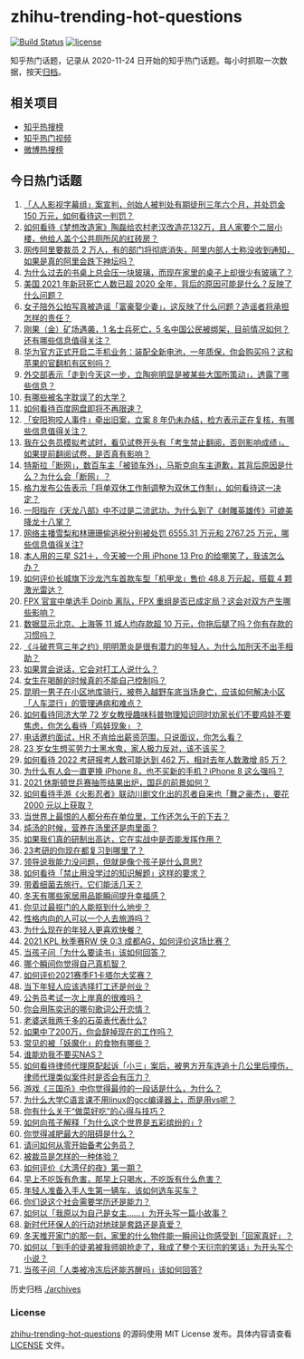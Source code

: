 # zhihu-trending-hot-questions

[![Build Status](https://github.com/justjavac/zhihu-trending-hot-questions/workflows/ci/badge.svg?branch=master)](https://github.com/justjavac/zhihu-trending-hot-questions/actions)
[![license](https://img.shields.io/github/license/justjavac/zhihu-trending-hot-questions)](https://github.com/justjavac/zhihu-trending-hot-questions/blob/master/LICENSE)

知乎热门话题，记录从 2020-11-24 日开始的知乎热门话题。每小时抓取一次数据，按天[归档](./archives)。

## 相关项目

- [知乎热搜榜](https://github.com/justjavac/zhihu-trending-top-search)
- [知乎热门视频](https://github.com/justjavac/zhihu-trending-hot-video)
- [微博热搜榜](https://github.com/justjavac/weibo-trending-hot-search)

## 今日热门话题

<!-- BEGIN -->
<!-- 最后更新时间 Tue Nov 23 2021 03:01:45 GMT+0800 (China Standard Time) -->

1. [「人人影视字幕组」案宣判，创始人被判处有期徒刑三年六个月，并处罚金 150 万元，如何看待这一判罚？](https://www.zhihu.com/question/500722207)
1. [如何看待《梦想改造家》陶磊给农村老汉改造花132万，且人家要个二层小楼，他给人盖个公共厕所风的红砖房？](https://www.zhihu.com/question/500522945)
1. [网传阿里要裁员 2 万人，有的部门将彻底消失，阿里内部人士称没收到通知，如果是真的阿里会跌下神坛吗？](https://www.zhihu.com/question/500384400)
1. [为什么过去的书桌上总会压一块玻璃，而现在家里的桌子上却很少有玻璃了？](https://www.zhihu.com/question/498233105)
1. [美国 2021 年新冠死亡人数已超 2020 全年，背后的原因可能是什么？反映了什么问题？](https://www.zhihu.com/question/500462822)
1. [女子陪外公拍写真被造谣「富豪娶少妻」，这反映了什么问题？造谣者将承担怎样的责任？](https://www.zhihu.com/question/500540139)
1. [刚果（金）矿场遇袭，1 名士兵死亡，5 名中国公民被绑架，目前情况如何？还有哪些信息值得关注？](https://www.zhihu.com/question/500589007)
1. [华为官方正式开启二手机业务：装配全新电池，一年质保，你会购买吗？这和苹果的官翻机有区别吗？](https://www.zhihu.com/question/500609399)
1. [外交部表示「走到今天这一步，立陶宛明显是被某些大国所策动」，透露了哪些信息？](https://www.zhihu.com/question/500782379)
1. [有哪些被名字耽误了的大学？](https://www.zhihu.com/question/329786027)
1. [如何看待百度网盘即将不再限速？](https://www.zhihu.com/question/499618256)
1. [「安阳狗咬人事件」牵出旧案，立案 8 年仍未办结，检方表示正在复核，有哪些信息值得关注？](https://www.zhihu.com/question/500786008)
1. [我在公务员模拟考试时，看见试卷开头有「考生禁止翻阅，否则影响成绩」。如果提前翻阅试卷，是否真有影响？](https://www.zhihu.com/question/497662626)
1. [特斯拉「断网」，数百车主「被锁车外」，马斯克向车主道歉，其背后原因是什么？为什么会「断网」？](https://www.zhihu.com/question/500655523)
1. [格力发布公告表示「将单双休工作制调整为双休工作制」，如何看待这一决定？](https://www.zhihu.com/question/500820879)
1. [一阳指在《天龙八部》中不过是二流武功，为什么到了《射雕英雄传》可媲美降龙十八掌？](https://www.zhihu.com/question/500298767)
1. [网络主播雪梨和林珊珊偷逃税分别被处罚 6555.31 万元和 2767.25 万元，哪些信息值得关注?](https://www.zhihu.com/question/500672228)
1. [本人用的三星 S21＋，今天被一个用 iPhone 13 Pro 的给嘲笑了，我该怎么办？](https://www.zhihu.com/question/500416839)
1. [如何评价长城旗下沙龙汽车首款车型「机甲龙」售价 48.8 万元起，搭载 4 颗激光雷达？](https://www.zhihu.com/question/499985474)
1. [FPX 官宣中单选手 Doinb 离队，FPX 重组是否已成定局？这会对双方产生哪些影响？](https://www.zhihu.com/question/500750993)
1. [数据显示北京、上海等 11 城人均存款超 10 万元，你拖后腿了吗？你有存款的习惯吗？](https://www.zhihu.com/question/500340984)
1. [《斗破苍穹三年之约》明明萧炎是很有潜力的年轻人，为什么加刑天不出手相助？](https://www.zhihu.com/question/498383426)
1. [如果胃会说话，它会对打工人说什么？](https://www.zhihu.com/question/496418865)
1. [女生在喝醉的时候真的不能自己控制吗？](https://www.zhihu.com/question/322293687)
1. [昆明一男子在小区地库骑行，被卷入越野车底当场身亡，应该如何解决小区「人车混行」的管理通病和难点？](https://www.zhihu.com/question/500520832)
1. [如何看待同济大学 72 岁女教授趣味科普物理知识同时劝家长们不要鸡娃不要焦虑，你怎么看待「鸡娃现象」？](https://www.zhihu.com/question/500351458)
1. [电话邀约面试，HR 不肯给出薪资范围，只说面议，你怎么看？](https://www.zhihu.com/question/489297047)
1. [23 岁女生想买劳力士黑水鬼，家人极力反对，该不该买？](https://www.zhihu.com/question/499536513)
1. [如何看待 2022 考研报考人数可能达到 462 万，相对去年人数激增 85 万？](https://www.zhihu.com/question/500298236)
1. [为什么有人会一直更换 iPhone 8，也不买新的手机？iPhone 8 这么强吗？](https://www.zhihu.com/question/499792038)
1. [2021 休斯顿世乒赛抽签结果出炉，国乒的前景如何？](https://www.zhihu.com/question/500634815)
1. [如何看待手游《火影忍者》联动川剧文化出的忍者自来也「舞之豪杰」，要花 2000 元以上获取？](https://www.zhihu.com/question/500110094)
1. [当世界上最恨的人都分布在单位里，工作还怎么干的下去？](https://www.zhihu.com/question/497337060)
1. [炖汤的时候，营养在汤里还是肉里面？](https://www.zhihu.com/question/492985659)
1. [如果我们真的研制出高达，它在实战中是否能发挥作用？](https://www.zhihu.com/question/34574310)
1. [23考研的你现在都复习到哪里了？](https://www.zhihu.com/question/447680117)
1. [领导说我能力没问题，但就是像个孩子是什么意思?](https://www.zhihu.com/question/498150355)
1. [如何看待「禁止用没学过的知识解题」这样的要求？](https://www.zhihu.com/question/500179604)
1. [带着细菌去旅行，它们能活几天？](https://www.zhihu.com/question/499991537)
1. [冬天有哪些家居用品能瞬间提升幸福感？](https://www.zhihu.com/question/498248901)
1. [你见过最抠门的人能抠到什么地步？](https://www.zhihu.com/question/66174233)
1. [性格内向的人可以一个人去旅游吗？](https://www.zhihu.com/question/500089225)
1. [为什么现在的年轻人更喜欢快餐？](https://www.zhihu.com/question/432729272)
1. [2021 KPL 秋季赛RW 侠 0:3 成都AG，如何评价这场比赛？](https://www.zhihu.com/question/500607513)
1. [当孩子问「为什么要读书」该如何回答？](https://www.zhihu.com/question/493250091)
1. [哪个瞬间你觉得自己真机智？](https://www.zhihu.com/question/62757623)
1. [如何评价2021赛季F1卡塔尔大奖赛？](https://www.zhihu.com/question/500608931)
1. [当下年轻人应该选择打工还是创业？](https://www.zhihu.com/question/499835307)
1. [公务员考试一次上岸真的很难吗？](https://www.zhihu.com/question/313639666)
1. [你会用陈奕迅的哪句歌词公开恋情？](https://www.zhihu.com/question/318733576)
1. [老婆送我两千多的石英表代表什么?](https://www.zhihu.com/question/499005029)
1. [如果中了200万，你会辞掉现在的工作吗？](https://www.zhihu.com/question/499444494)
1. [常见的被「妖魔化」的食物有哪些？](https://www.zhihu.com/question/492664614)
1. [谁能劝我不要买NAS？](https://www.zhihu.com/question/493767041)
1. [如何看待律师代理原配起诉「小三」案后，被男方开车连追十几公里后撞伤，律师代理类似案件时是否会有压力？](https://www.zhihu.com/question/499832152)
1. [游戏《三国杀》中你觉得最帅的一段话是什么，为什么？](https://www.zhihu.com/question/495859449)
1. [为什么大学C语言课不用linux的gcc编译器上，而是用vs呢？](https://www.zhihu.com/question/499229527)
1. [你有什么关于“做菜好吃”的心得与技巧？](https://www.zhihu.com/question/38981686)
1. [如何向孩子解释「为什么这个世界是五彩缤纷的」?](https://www.zhihu.com/question/499985704)
1. [你觉得减肥最大的阻碍是什么？](https://www.zhihu.com/question/494576685)
1. [请问如何从零开始备考公务员？](https://www.zhihu.com/question/310251612)
1. [被裁员是怎样的一种体验？](https://www.zhihu.com/question/27843346)
1. [如何评价《大湾仔的夜》第一期？](https://www.zhihu.com/question/499671440)
1. [早上不吃饭有危害，那早上只喝水，不吃饭有什么危害？](https://www.zhihu.com/question/281697132)
1. [年轻人准备入手人生第一辆车，该如何选车买车？](https://www.zhihu.com/question/462934776)
1. [你们说这个社会需要学历还是能力？](https://www.zhihu.com/question/496963656)
1. [如何以「我原以为自己是女主……」为开头写一篇小故事？](https://www.zhihu.com/question/465978427)
1. [新时代环保人的行动对地球是套路还是真爱？](https://www.zhihu.com/question/500589580)
1. [冬天推开家门的那一刻，家里的什么物件能一瞬间让你感受到「回家真好」？](https://www.zhihu.com/question/496409844)
1. [如何以「到手的徒弟被我师姐抢走了，我成了整个天衍宗的笑话」为开头写个小说？](https://www.zhihu.com/question/496692192)
1. [当孩子问「人类被冷冻后还能苏醒吗」该如何回答?](https://www.zhihu.com/question/498110265)

<!-- END -->

历史归档 [./archives](./archives)

### License

[zhihu-trending-hot-questions](https://github.com/justjavac/zhihu-trending-hot-questions)
的源码使用 MIT License 发布。具体内容请查看 [LICENSE](./LICENSE) 文件。
